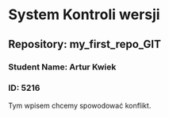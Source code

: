 # System Kontroli wersji
## Repository: my_first_repo_GIT
### Student Name: Artur Kwiek
### ID: 5216

Tym wpisem chcemy spowodować konflikt.

